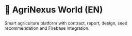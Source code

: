 # 🌿 AgriNexus World (EN)
Smart agriculture platform with contract, report, design, seed recommendation and Firebase integration.
